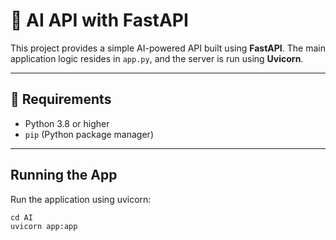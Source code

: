 # 🤖 AI API with FastAPI

This project provides a simple AI-powered API built using **FastAPI**. The main application logic resides in `app.py`, and the server is run using **Uvicorn**.

---

## 🚀 Requirements

- Python 3.8 or higher
- `pip` (Python package manager)

---
## Running the App
Run the application using uvicorn:

```
cd AI
uvicorn app:app
```